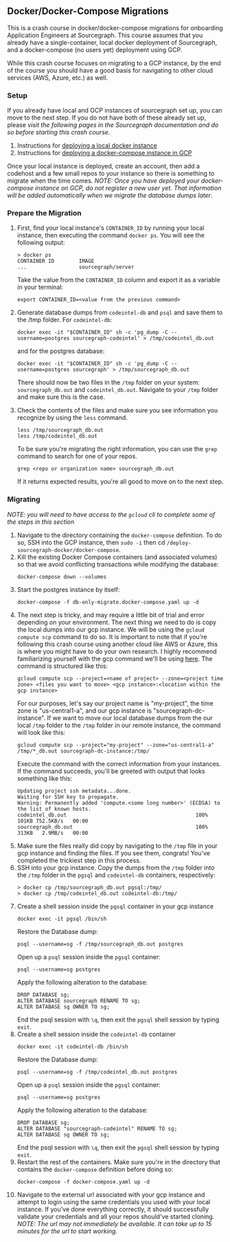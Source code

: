 ## Docker/Docker-Compose Migrations
This is a crash course in docker/docker-compose migrations for onboarding Application Engineers at Sourcegraph. This course assumes that you already have a single-container, local docker deployment of Sourcegraph, and a docker-compose (no users yet) deployment using GCP. 

While this crash course focuses on migrating to a GCP instance, by the end of the course you should have a good basis for navigating to other cloud services (AWS, Azure, etc.) as well.


### Setup 

If you already have local and GCP instances of sourcegraph set up, you can move to the next step. If you do not have both of these already set up, please *visit the following pages in the Sourcegraph documentation and do so before starting this crash course*.

1. Instructions for [deploying a local docker instance](https://docs.sourcegraph.com/admin/install/docker)
2. Instructions for [deploying a docker-compose instance in GCP](https://docs.sourcegraph.com/admin/install/docker-compose/google_cloud)

Once your local instance is deployed, create an account, then add a codehost and a few small repos to your instance so there is something to migrate when the time comes. *NOTE: Once you have deployed your docker-compose instance on GCP, do not register a new user yet. That information will be added automatically when we migrate the database dumps later*.


### Prepare the Migration

1. First, find your local instance's `CONTAINER_ID` by running your local instance, then executing the command `docker ps`. You will see the following output:
    ```
    > docker ps
    CONTAINER ID        IMAGE
    ...                 sourcegraph/server
    ```
    Take the value from the `CONTAINER_ID` column and export it as a variable in your terminal:
    ```
    export CONTAINER_ID=<value from the previous command>
    ```

2. Generate database dumps from `codeintel-db` and `psql` and save them to the /tmp folder. For `codeintel-db`:
    ```
    docker exec -it "$CONTAINER_ID" sh -c 'pg_dump -C --username=postgres sourcegraph-codeintel' > /tmp/codeintel_db.out
    ```
    and for the postgres database:
    ```
    docker exec -it "$CONTAINER_ID" sh -c 'pg_dump -C --username=postgres sourcegraph' > /tmp/sourcegraph_db.out
    ```
    There should now be two files in the `/tmp` folder on your system: `sourcegraph_db.out` and `codeintel_db.out`. Navigate to your `/tmp` folder and make sure this is the case.
	
3. Check the contents of the files and make sure you see information you recognize by using the `less` command.
	```
	less /tmp/sourcegraph_db.out
	less /tmp/codeintel_db.out
	```
	To be sure you're migrating the right information, you can use the `grep` command to search for one of your repos.
	```
	grep <repo or organization name> sourcegraph_db.out
	```
	If it returns expected results, you're all good to move on to the next step.
	
	
### Migrating
*NOTE: you will need to have access to the `gcloud` cli to complete some of the steps in this section*

1. Navigate to the directory containing the `docker-compose` definition. To do so, SSH into the GCP instance, then `sudo -i` then cd `/deploy-sourcegraph-docker/docker-compose`.
2. Kill the existing Docker Compose containers (and associated volumes) so that we avoid conflicting transactions while modifying the database:
	```
	docker-compose down --volumes
	```
3. Start the postgres instance by itself:
	```
	docker-compose -f db-only-migrate.docker-compose.yaml up -d
	```
4. The next step is tricky, and may require a little bit of trial and error depending on your environment. The next thing we need to do is copy the local dumps into our gcp instance. We will be using the `gcloud compute scp` command to do so. It is important to note that if you're following this crash course using another cloud like AWS or Azure, this is where you might have to do your own research. I highly recommend familiarizing yourself with the gcp command we'll be using [here](https://cloud.google.com/sdk/gcloud/reference/compute/scp).
	The command is structured like this:
	```
	gcloud compute scp --project=<name of project> --zone=<project time zone> <files you want to move> <gcp instance>:<location within the gcp instance>
	```
	For our purposes, let's say our project name is "my-project", the time zone is "us-central1-a", and our gcp instance is "sourcegraph-dc-instance". If we want to move our local database dumps from the our local `/tmp` folder to the `/tmp` folder in our remote instance, the command will look like this:
	```
	gcloud compute scp --project="my-project" --zone="us-central1-a" /tmp/*_db.out sourcegraph-dc-instance:/tmp/
	```
	Execute the command with the correct information from your instances. If the command succeeds, you'll be greeted with output that looks something like this:
	```
	Updating project ssh metadata...done.
	Waiting for SSH key to propagate.
	Warning: Permanently added 'compute.<some long number>' (ECDSA) to the list of known hosts.
	codeintel_db.out                                          100%  101KB 752.5KB/s   00:00
	sourcegraph_db.out                                        100%  313KB   2.9MB/s   00:00
	```
5. Make sure the files really did copy by navigating to the `/tmp` file in your gcp instance and finding the files. If you see them, congrats! You've completed the trickiest step in this process.
6. SSH into your gcp instance. Copy the dumps from the `/tmp` folder into the `/tmp` folder in the `pgsql` and `codeintel-db` containers, respectively:
	```
	> docker cp /tmp/sourcegraph_db.out pgsql:/tmp/
	> docker cp /tmp/codeintel_db.out codeintel-db:/tmp/
	```
7. Create a shell session inside the `pgsql` container in your gcp instance
	```
	docker exec -it pgsql /bin/sh
	```
	Restore the Database dump:
	```
	psql --username=sg -f /tmp/sourcegraph_db.out postgres
	```
	Open up a `psql` session inside the `pgsql` container:
	```
	psql --username=sg postgres

	```
	Apply the following alteration to the database:
	```
	DROP DATABASE sg;
	ALTER DATABASE sourcegraph RENAME TO sg;
	ALTER DATABASE sg OWNER TO sg;
	```
	End the psql session with `\q`, then exit the `pgsql` shell session by typing `exit`.
8. Create a shell session inside the `codeintel-db` container
	```
	docker exec -it codeintel-db /bin/sh
	```
	Restore the Database dump:
	```
	psql --username=sg -f /tmp/codeintel_db.out postgres
	```
	Open up a `psql` session inside the `pgsql` container:
	```
	psql --username=sg postgres

	```
	Apply the following alteration to the database:
	```
	DROP DATABASE sg;
	ALTER DATABASE "sourcegraph-codeintel" RENAME TO sg;
	ALTER DATABASE sg OWNER TO sg;
	```
	End the psql session with `\q`, then exit the `pgsql` shell session by typing `exit`.
9. Restart the rest of the containers. Make sure you're in the directory that contains the `docker-compose` definition before doing so:
	```
	docker-compose -f docker-compose.yaml up -d
	```
10. Navigate to the external url associated with your gcp instance and attempt to login using the same credentials you used with your local instance. If you've done everything correctly, it should successfully validate your credentials and all your repos should've started cloning. *NOTE: The url may not immediately be available. It can take up to 15 minutes for the url to start working.* 

